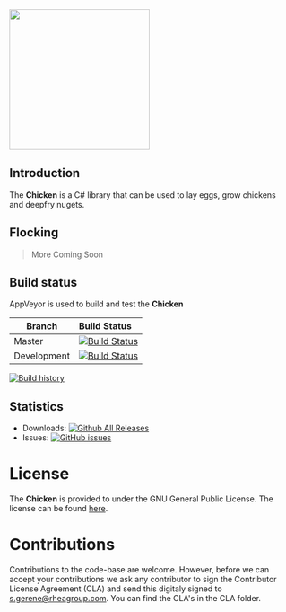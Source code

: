 <img src="https://github.com/RHEAGROUP/Chicken/raw/master/Chicken.png" width="250">

## Introduction

The **Chicken** is a C# library that can be used to lay eggs, grow chickens and deepfry nugets.

## Flocking

> More Coming Soon

## Build status

AppVeyor is used to build and test the **Chicken**

Branch | Build Status
------- | :------------
Master |  [![Build Status](https://ci.appveyor.com/api/projects/status/XXX/branch/master?svg=true)](https://ci.appveyor.com/api/projects/status/XXX)
Development |  [![Build Status](https://ci.appveyor.com/api/projects/status/XXX/branch/development?svg=true)](https://ci.appveyor.com/api/projects/status/XXX)

[![Build history](https://buildstats.info/appveyor/chart/samatrhea/Chicken)](https://ci.appveyor.com/project/samatrhea/Chicken/history)

## Statistics

  - Downloads: [![Github All Releases](https://img.shields.io/github/downloads/atom/atom/total.svg)](https://github.com/RHEAGROUP/Chicken/releases)
  - Issues: [![GitHub issues](https://img.shields.io/github/issues/badges/shields.svg)](https://github.com/RHEAGROUP/Chicken/issues)

# License

The **Chicken** is provided to under the GNU General Public License. The license can be found [here](LICENSE).

# Contributions

Contributions to the code-base are welcome. However, before we can accept your contributions we ask any contributor to sign the Contributor License Agreement (CLA) and send this digitaly signed to s.gerene@rheagroup.com. You can find the CLA's in the CLA folder.